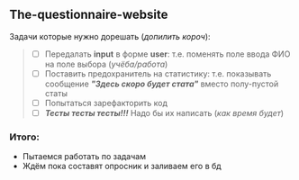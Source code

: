 ## The-questionnaire-website
Задачи которые нужно дорешать (*допилить короч*):
> - [ ] Передалать **input** в форме **user**: т.е. поменять поле ввода ФИО на поле выбора (*учёба/работа*)
> - [ ] Поставить предохранитель на статистику: т.е. показывать сообщение ***"Здесь скоро будет стата"*** вместо полу-пустой статы
> - [ ] Попытаться зарефакторить код
> - [ ] ***Тесты тесты тесты!!!*** Надо бы их написать (*как время будет*)
### Итого:
+ Пытаемся работать по задачам
+ Ждём пока составят опросник и заливаем его в бд
